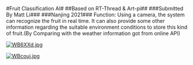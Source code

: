 
#Fruit Classification AI#
##Based on RT-Thread & Art-pi##
###Submitted By Matt Li###
###Nanjing 2021###
Function: Using a camera, the system can recognize the fruit in real time. It can also provide some other information regarding the suitable environment conditions to store this kind of fruit.(By Comparing with the weather information got from online API)

[![WB6XXd.jpg](https://z3.ax1x.com/2021/07/22/WB6XXd.jpg)](https://imgtu.com/i/WB6XXd)

[![WBcouj.jpg](https://z3.ax1x.com/2021/07/22/WBcouj.jpg)](https://imgtu.com/i/WBcouj)